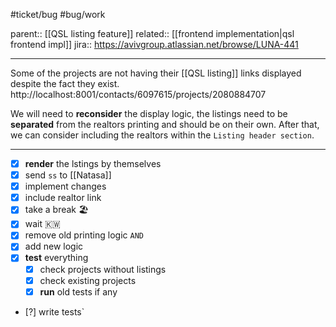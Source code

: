 #ticket/bug #bug/work

parent:: [[QSL listing feature]]
related:: [[frontend implementation|qsl frontend impl]]
jira:: https://avivgroup.atlassian.net/browse/LUNA-441
___

Some of the projects are not having their [[QSL listing]] links displayed despite the fact they exist.
  http://localhost:8001/contacts/6097615/projects/2080884707
  
We will need to **reconsider** the display logic, the listings need to be **separated** from the realtors printing and should be on their own. After that, we can consider including the realtors within the `Listing header section`.
___
- [x] **render** the lstings by themselves
- [x] send `ss` to [[Natasa]]
- [x] implement changes
- [x] include realtor link
- [x] take a break 🏖
- [x] wait 🇰‍🇼
- [x] remove  old printing logic `AND`
- [x] add new logic
- [x] **test** everything
	- [x] check projects without listings
	- [x] check existing projects
	- [x] **run** old tests if any
- [?] write  tests`
